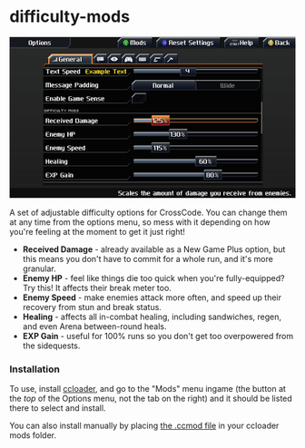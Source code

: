 # difficulty-mods

![](https://github.com/Azure-Lazuline/difficulty-mods/blob/main/screenshots/screen1.png?raw=true)

A set of adjustable difficulty options for CrossCode. You can change them at any time from the options menu, so mess with it depending on how you're feeling at the moment to get it just right!

- **Received Damage** - already available as a New Game Plus option, but this means you don't have to commit for a whole run, and it's more granular.
- **Enemy HP** - feel like things die too quick when you're fully-equipped? Try this! It affects their break meter too.
- **Enemy Speed** - make enemies attack more often, and speed up their recovery from stun and break status.
- **Healing** - affects all in-combat healing, including sandwiches, regen, and even Arena between-round heals.
- **EXP Gain** - useful for 100% runs so you don't get too overpowered from the sidequests.

### Installation

To use, install [ccloader](https://github.com/CCDirectLink/CCLoader), and go to the "Mods" menu ingame (the button at the *top* of the Options menu, not the tab on the right) and it should be listed there to select and install.

You can also install manually by placing [the .ccmod file](https://github.com/Azure-Lazuline/difficulty-mods/releases) in your ccloader mods folder.

